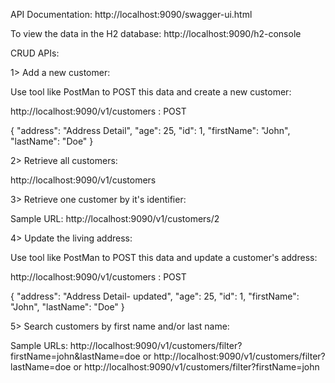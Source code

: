 API Documentation: 
http://localhost:9090/swagger-ui.html

To view the data in the H2 database: 
http://localhost:9090/h2-console

CRUD APIs: 

1> Add a new customer: 

Use tool like PostMan to POST this data and create a new customer: 

http://localhost:9090/v1/customers : POST

{
  "address": "Address Detail",
  "age": 25,
  "id": 1,
  "firstName": "John",
  "lastName": "Doe"
}

2> Retrieve all customers: 

http://localhost:9090/v1/customers


3> Retrieve one customer by it's identifier: 

Sample URL: http://localhost:9090/v1/customers/2

4> Update the living address: 

Use tool like PostMan to POST this data and update a customer's address: 

http://localhost:9090/v1/customers : POST

{
  "address": "Address Detail- updated",
  "age": 25,
  "id": 1,
  "firstName": "John",
  "lastName": "Doe"
}

5> Search customers by first name and/or last name: 

Sample URLs: 
http://localhost:9090/v1/customers/filter?firstName=john&lastName=doe or 
http://localhost:9090/v1/customers/filter?lastName=doe or 
http://localhost:9090/v1/customers/filter?firstName=john






